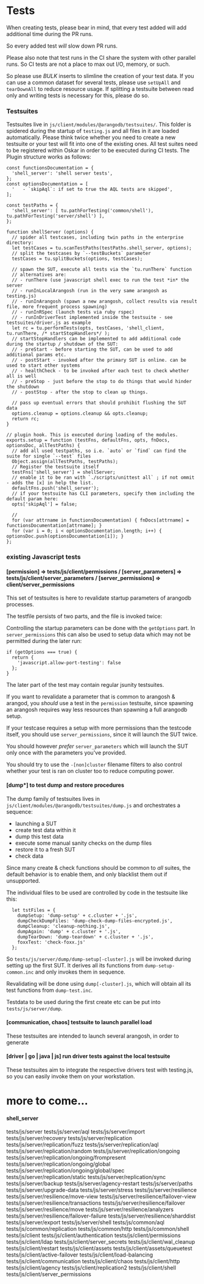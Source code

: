 # Tests
When creating tests, please bear in mind, that every test added will add additional time during the PR runs.

So every added test *will* slow down PR runs.

Please also note that test runs in the CI share the system with other parallel runs. 
So CI tests are not a place to max out I/O, memory, or such.

So please use *BULK* inserts to slimline the creation of your test data.
If you can use a common dataset for several tests, please use `setUpAll` and `tearDownAll` to reduce resource usage.
If splitting a testsuite between read only and writing tests is necessary for this, please do so.

### Testsuites
Testsuites live in `js/client/modules/@arangodb/testsuites/`. This folder is spidered during the startup of `testing.js` and all files in it are loaded automatically.
Please think twice whether you need to create a new testsuite or your test will fit into one of the existing ones. All test suites need to be registered within Oskar in order to be executed during CI tests.
The Plugin structure works as follows: 

```
const functionsDocumentation = {
  'shell_server': 'shell server tests',
};
const optionsDocumentation = [
  '   - `skipAql`: if set to true the AQL tests are skipped',
];

const testPaths = {
  'shell_server': [ tu.pathForTesting('common/shell'), tu.pathForTesting('server/shell') ],
};

function shellServer (options) {
  // spider all testcases, including twin paths in the enterprise directory:
  let testCases = tu.scanTestPaths(testPaths.shell_server, options);
  // split the testcases by `--testBuckets` parameter
  testCases = tu.splitBuckets(options, testCases);

  // spawn the SUT, execute all tests via the `tu.runThere` function
  // alternatives are:
  // - runThere (use javascript shell exec to run the test *in* the server
  // - runInLocalArangosh (run in the very same arangosh as testing.js)
  // - runInArangosh (spawn a new arangosh, collect results via result file, more frequent process spawning)
  // - runInRSpec (launch tests via ruby rspec)
  // - runInDriverTest implemented inside the testsuite - see testsuites/driver.js as example
  let rc = tu.performTests(opts, testCases, 'shell_client, tu.runThere, /* startStopHandlers*/ );
  // startStopHandlers can be implemented to add additional code during the startup / shutdown of the SUT:
  // - preStart - before starting the SUT, can be used to add additional params etc.
  // - postStart - invoked after the primary SUT is online. can be used to start other systems
  // - healthCheck - to be invoked after each test to check whether all is well
  // - preStop - just before the stop to do things that would hinder the shutdown
  // - postStop - after the stop to clean up things.

  // pass up eventual errors that should prohibit flushing the SUT data
  options.cleanup = options.cleanup && opts.cleanup;
  return rc;
}

// plugin hook. This is executed during loading of the modules.
exports.setup = function (testFns, defaultFns, opts, fnDocs, optionsDoc, allTestPaths) {
  // add all used testpaths, so i.e. `auto` or `find` can find the suite for single `--test` files
  Object.assign(allTestPaths, testPaths);
  // Register the testsuite itself
  testFns['shell_server'] = shellServer;
  // enable it to be ran with `./scripts/unittest all` ; if not ommit - adds the [x] in help the list.
  defaultFns.push('shell_server');
  // if your testsuite has CLI parameters, specify them including the default param here:
  opts['skipAql'] = false;

  // 
  for (var attrname in functionsDocumentation) { fnDocs[attrname] = functionsDocumentation[attrname]; }
  for (var i = 0; i < optionsDocumentation.length; i++) { optionsDoc.push(optionsDocumentation[i]); }
};
```

### existing Javascript tests

#### [permission] => tests/js/client/permissions / [server_parameters] => tests/js/client/server_parameters / [server_permissions] => client/server_permissions
This set of testsuites is here to revalidate startup parameters of arangodb processes.

The testfile persists of two parts, and the file is invoked twice: 

Controlling the startup parameters can be done with the `getOptions` part. In `server_permissions` this can also be used to setup data which may not be permitted during the later run:
```
if (getOptions === true) {
  return {
    'javascript.allow-port-testing': false
  };
}
```
The later part of the test may contain regular jsunity testsuites. 

If you want to revalidate a parameter that is common to arangosh & arangod, you *should* use a test in the `permission` testsuite, 
since spawning an arangosh requires way less resources than spawning a full arangodb setup.

If your testcase requires a setup with more permissions than the testcode itself, you should use `server_permissions`, since it will launch the SUT twice.

You should however *prefer* `server_parameters` which will launch the SUT only once with the parameters you've provided. 

You should try to use the `-[non]cluster` filename filters to also control whether your test is ran on cluster too to reduce computing power.

#### [dump*] to test dump and restore procedures
The dump family of testsuites lives in `js/client/modules/@arangodb/testsuites/dump.js`
and orchestrates a sequence:
- launching a SUT
- create test data within it
- dump this test data
- execute some manual sanity checks on the dump files
- restore it to a fresh SUT
- check data

Since many create & check functions should be common to *all* suites, the default behavior is to enable them, and only blacklist them out if unsupported.

The individual files to be used are controlled by code in the testsuite like this:

```
  let tstFiles = {
    dumpSetup: 'dump-setup' + c.cluster + '.js',
    dumpCheckDumpFiles: 'dump-check-dump-files-encrypted.js',
    dumpCleanup: 'cleanup-nothing.js',
    dumpAgain: 'dump' + c.cluster + '.js',
    dumpTearDown: 'dump-teardown' + c.cluster + '.js',
    foxxTest: 'check-foxx.js'
  };
```

So `tests/js/server/dump/dump-setup[-cluster].js` will be invoked during setting up the first SUT.
It derives all its functions from `dump-setup-common.inc` and only invokes them in sequence.

Revalidating will be done using `dump[-cluster].js`, which will obtain all its test functions from `dump-test.inc`.

Testdata to be used during the first create etc can be put into `tests/js/server/dump`.


#### [communication, chaos] testsuite to launch parallel load
These testsuites are intended to launch several arangosh, in order to generate 



#### [driver | go | java | js] run driver tests against the local testsuite
These testsuites aim to integrate the respective drivers test with testing.js, 
so you can easily invoke them on your workstation.

# more to come...
#### shell_server
tests/js/server
tests/js/server/aql
tests/js/server/import
tests/js/server/recovery
tests/js/server/replication
tests/js/server/replication/fuzz
tests/js/server/replication/aql
tests/js/server/replication/random
tests/js/server/replication/ongoing
tests/js/server/replication/ongoing/frompresent
tests/js/server/replication/ongoing/global
tests/js/server/replication/ongoing/global/spec
tests/js/server/replication/static
tests/js/server/replication/sync
tests/js/server/backup
tests/js/server/agency-restart
tests/js/server/paths
tests/js/server/upgrade-data
tests/js/server/stress
tests/js/server/resilience
tests/js/server/resilience/move-view
tests/js/server/resilience/failover-view
tests/js/server/resilience/transactions
tests/js/server/resilience/failover
tests/js/server/resilience/move
tests/js/server/resilience/analyzers
tests/js/server/resilience/failover-failure
tests/js/server/resilience/sharddist
tests/js/server/export
tests/js/server/shell
tests/js/common/aql
tests/js/common/replication
tests/js/common/http
tests/js/common/shell
tests/js/client
tests/js/client/authentication
tests/js/client/permissions
tests/js/client/ldap
tests/js/client/server_secrets
tests/js/client/wal_cleanup
tests/js/client/restart
tests/js/client/assets
tests/js/client/assets/queuetest
tests/js/client/active-failover
tests/js/client/load-balancing
tests/js/client/communication
tests/js/client/chaos
tests/js/client/http
tests/js/client/agency
tests/js/client/replication2
tests/js/client/shell
tests/js/client/server_permissions
